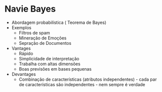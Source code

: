 # Navie Bayes
  - Abordagem probabilística ( Teorema de Bayes)
  - Exemplos
    - Filtros de spam
    - Mineração de Emoções
    - Sepração de Documentos
  - Vantages
    - Rápido
    - Simplicidade de interpretação
    - Trabalha com altas dimensões
    - Boas previsões em bases pequenas
  - Devantages
    - Combinação de características (atributos independentes) - cada par de características são independentes - nem sempre é verdade
    